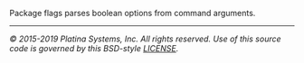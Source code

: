 Package flags parses boolean options from command arguments.

---

*&copy; 2015-2019 Platina Systems, Inc. All rights reserved.
Use of this source code is governed by this BSD-style [LICENSE].*

[LICENSE]: ../../../LICENSE
